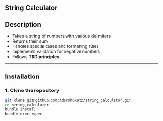 String Calculator
---

## **Description**

- Takes a string of numbers with various delimiters
- Returns their sum
- Handles special cases and formatting rules
- Implements validation for negative numbers
- Follows **TDD principles**

---

## **Installation**

### **1. Clone the repository**

```bash
git clone git@github.com:Adarsh6xutz/string_calculator.git
cd string_calculator
bundle install
bundle exec rspec
```

